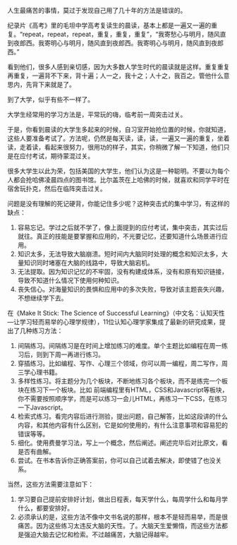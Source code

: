 
人生最痛苦的事情，莫过于发现自己用了几十年的方法是错误的。

纪录片《高考》里的毛坦中学高考复读生的晨读，基本上都是一遍又一遍的重复。“repeat，repeat，repeat，重复，重复，重复”，“我寄愁心与明月，随风直到夜郎西。我寄明心与明月，随风直到夜郎西。我寄明心与明月，随风直到夜郎西。”

看到他们，很多人感到亲切感，因为大多数人学生时代的晨读就是这样。重复重复再重复，一遍背不下来，背十遍；人一之，我十之；人十之，我百之。管他什么意思内，先背下来就是了。

到了大学，似乎有些不一样了。

大学生经常用的学习方法是，平常玩的嗨，临考前一周突击过关。

于是，你看到晨读的大学生多起来的时候，自习室开始抢位置的时候，你就知道，这些人要准备考试了。方法呢，仍然是每天读，读，读，一遍又一遍的重复，坐着读，走着读，看起来很努力，很用功的样子，其实，你稍微了解一下知道，他们只是在应付考试，期待蒙混过关。

很多大学生以此为荣，包括美国的大学生，他们认为这是一种聪明。不要以为每个人都会抢哈佛凌晨四点的图书馆。比尔盖茨在上哈佛的时候，就喜欢和同学平时在宿舍玩扑克，然后在临阵突击过关。

问题是没有理解的死记硬背，你能记住多少呢？这种突击式的集中学习，有这样的缺点：

1. 容易忘记。学过之后就不学了，像上面提到的应付考试，集中突击，其实过后就往。真正的技能是要掌握和应用的，不光要记忆，还要知道什么场景进行应用。
2. 知识太多，无法导致大脑崩溃。短时间内大脑同时处理的概念和知识太多，大量知识同时堵塞在大脑的线路中，导致大脑宕机。
3. 无法提取。因为知识记忆的不牢固，没有构建成体系，没有和原有知识链接，导致不知道什么情况下使用何种知识。
4. 丧失信心。对海量知识的畏惧和应用中的多次失败，导致对该主题丧失兴趣，不想继续学下去。

在《Make It Stick: The Science of Successful Learning》（中文名：认知天性—让学习轻而易举的心理学规律），11位认知心理学家集成了最新的研究成果，提出了几种练习方法：

1. 间隔练习。间隔练习是在时间上增加练习的难度。单个主题比如编程在周一练习后，则到下周一再进行练习。
2. 穿插练习。比如编程、写作、心理三个领域，你可以周一编程，周二写作，周三学心理书籍。
3. 多样性练习。将主题分为几个板块，不断地练习各个板块，而不是练完一个板块在练习下一个板块。比如 前端编程里有HTML，CSS和Javascript等板块，你不需要按照顺序学，而是可以练习一会儿HTML，再练习一下CSS，在练习一下Javascript。
4. 检索式练习。看完内容后进行测验，提出问题，自己解答，比如这段讲的什么内容，和其他内容有什么区别，它是如何使用的，有什么注意事项和容易犯的错误等等。
5. 细化。使用费曼学习法，写上一个概念，然后阐述。阐述完毕后对比原文，看是否有曲解。
6. 尝试。在书本告诉你正确答案前，你可以自己试着去解决，即使错了也没关系。

当然，这些方法需要注意如下：

1. 学习要自己提前安排好计划，做出日程表，每天学什么，每周学什么和每月学什么，都要安排好。
2. 必须承认的是，这些方法不像中文书名说的那样，根本不是轻而易举，而是很痛苦。因为这些练习太违反大脑的天性。了。大脑天生爱懒惰，而这些方法都是强迫大脑去记忆和检索。不过越痛苦，大脑记得越牢。


<!--stackedit_data:
eyJoaXN0b3J5IjpbLTEwNDU4MzI2MTUsLTkwMzQyMjg5NF19
-->